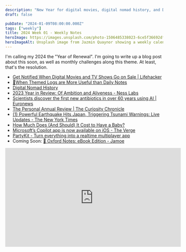 ```yaml
---
description: "New Year for digital movies, digital nomad history, and Dunky's guide to streaming services."
draft: false

pubDate: "2024-01-09T08:00:00.000Z"
tags: ["weekly"]
title: 2024 Week 01 - Weekly Notes
heroImage: https://images.unsplash.com/photo-1506485338023-6ce5f36692df?ixlib=rb-4.0.3&ixid=M3wxMjA3fDB8MHxwaG90by1wYWdlfHx8fGVufDB8fHx8fA%3D%3D&auto=format&fit=crop&w=2370&q=80
heroImageAlt: Unsplash image from Jazmin Quaynor showing a weekly calendar
---
```


I'm calling my 2024 the "Year of Renewal". I'm going to write up a blog post about this soon, as well as monthly challenges along this theme. At least, that's the resolution.

- [Get Notified When Digital Movies and TV Shows Go on Sale | Lifehacker](https://lifehacker.com/get-notified-when-digital-movies-and-tv-shows-go-on-sal-1836044905)
- [🌲When Themed Logs are More Useful than Daily Notes](https://www.eleanorkonik.com/themed-logs-not-daily-notes/)
- [Digital Nomad History](https://www.nomadicnotes.com/digital-nomad-history/)
- [2023 Year in Review: Of Ambition and Aliveness - Ness Labs](https://nesslabs.com/annual-review-2023)
- [Scientists discover the first new antibiotics in over 60 years using AI | Euronews](https://www.euronews.com/next/2023/12/20/scientists-discover-the-first-new-antibiotics-in-over-60-years-using-ai?utm_source=tldrnewsletter)
- [The Personal Annual Review | The Curiosity Chronicle](https://www.sahilbloom.com/newsletter/the-personal-annual-review)
- [(1) Powerful Earthquake Hits Japan, Triggering Tsunami Warnings: Live Updates - The New York Times](https://www.nytimes.com/live/2024/01/01/world/japan-earthquake)
- [How Much Does (And Should) It Cost to Have a Baby?](https://www.thecut.com/2023/12/costs-of-having-kids-what-you-need.html?campaign_id=9&emc=edit_nn_20240102&instance_id=111482&nl=the-morning&regi_id=197092347&segment_id=154046&te=1&user_id=53888c42b17ce2b613ad43a8e73d64ef)
- [Microsoft’s Copilot app is now available on iOS - The Verge](https://www.theverge.com/2023/12/29/24019288/microsoft-copilot-app-available-iphone-ipad-ai)
- [PartyKit - Turn everything into a realtime multiplayer app](https://www.partykit.io/)
- Coming Soon: [📮 Oxford Notes: eBook Edition - Jamoe](https://www.jamoe.org/note-taking)

<iframe 
  class="aspect-video w-full  my-2"
  width="560"
  height="315"
  src="https://www.youtube.com/embed/yvhv7bgmz64?si=CcI0KWvOUiqTTjLx"
  title="YouTube video player"
  frameborder="0"
  allow="accelerometer; autoplay; clipboard-write; encrypted-media; gyroscope; picture-in-picture; web-share"
  allowfullscreen></iframe>